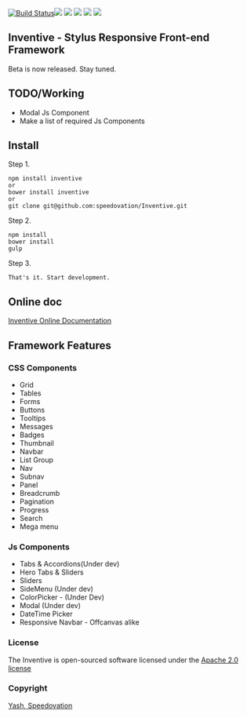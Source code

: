 [![Build Status](https://travis-ci.org/speedovation/Inventive.svg?branch=master)](https://travis-ci.org/speedovation/Inventive)[![](https://img.shields.io/badge/GitterChat-Online-brightgreen.svg?style=flat-square)](https://gitter.im/speedovation/General) [![](https://img.shields.io/badge/HipChat-Online-brightgreen.svg?style=flat-square)](https://www.hipchat.com/ggaNhaRfU) [![]( http://img.shields.io/badge/License-Apache_2.0-blue.svg?style=flat-square)]( http://opensource.org/licenses/Apache-2.0) [![](https://img.shields.io/badge/Alpha-Release-E44B23.svg?style=flat-square)](http://speedovation.com) [![](https://img.shields.io/badge/Laravel-5-brightgreen.svg?style=flat-square)](http://speedovation.org)


## Inventive - Stylus Responsive Front-end Framework 
Beta is now released. Stay tuned.

## TODO/Working
* Modal Js Component
* Make a list of required Js Components

## Install

Step 1.

    npm install inventive
    or
    bower install inventive
    or
    git clone git@github.com:speedovation/Inventive.git 

Step 2.

    npm install
    bower install
    gulp 

Step 3.
    
    That's it. Start development.
    
## Online doc

[Inventive Online Documentation](http://inventiveui.com/docs)


## Framework Features

### CSS Components

* Grid
* Tables
* Forms
* Buttons
* Tooltips
* Messages
* Badges
* Thumbnail
* Navbar
* List Group
* Nav
* Subnav
* Panel
* Breadcrumb
* Pagination
* Progress
* Search
* Mega menu

### Js Components

* Tabs & Accordions(Under dev)
* Hero Tabs & Sliders
* Sliders
* SideMenu (Under dev)
* ColorPicker - (Under Dev)
* Modal (Under dev)
* DateTime Picker
* Responsive Navbar - Offcanvas alike




### License
The Inventive is open-sourced software licensed under the [Apache 2.0 license](http://opensource.org/licenses/Apache-2.0)

### Copyright
[Yash, Speedovation](http://speedovation.com)

